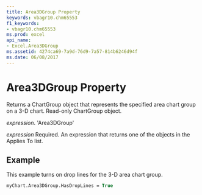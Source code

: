 ```yaml
---
title: Area3DGroup Property
keywords: vbagr10.chm65553
f1_keywords:
- vbagr10.chm65553
ms.prod: excel
api_name:
- Excel.Area3DGroup
ms.assetid: 4274ca69-7a9d-76d9-7a57-814b6246d94f
ms.date: 06/08/2017
---
```



# Area3DGroup Property

Returns a ChartGroup object that represents the specified area chart group on a 3-D chart. Read-only ChartGroup object.

 _expression_. 'Area3DGroup'

 _expression_ Required. An expression that returns one of the objects in the Applies To list.


## Example

This example turns on drop lines for the 3-D area chart group.


```vb
myChart.Area3DGroup.HasDropLines = True
```


